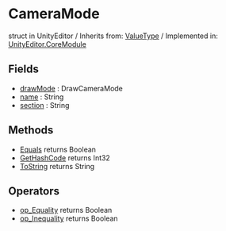 # CameraMode
struct in UnityEditor
 / Inherits from: <a href="https://docs.unity3d.com/6000.2/Documentation/ScriptReference/ValueType.html">ValueType</a> / Implemented in: <a href="https://docs.unity3d.com/6000.2/Documentation/ScriptReference/UnityEditor.CoreModule.html">UnityEditor.CoreModule</a>

## Fields
- <a href="https://docs.unity3d.com/6000.2/Documentation/ScriptReference/CameraMode-drawMode.html">drawMode</a> : DrawCameraMode
- <a href="https://docs.unity3d.com/6000.2/Documentation/ScriptReference/CameraMode-name.html">name</a> : String
- <a href="https://docs.unity3d.com/6000.2/Documentation/ScriptReference/CameraMode-section.html">section</a> : String

## Methods
- <a href="https://docs.unity3d.com/6000.2/Documentation/ScriptReference/CameraMode.Equals.html">Equals</a> returns Boolean
- <a href="https://docs.unity3d.com/6000.2/Documentation/ScriptReference/CameraMode.GetHashCode.html">GetHashCode</a> returns Int32
- <a href="https://docs.unity3d.com/6000.2/Documentation/ScriptReference/CameraMode.ToString.html">ToString</a> returns String

## Operators
- <a href="https://docs.unity3d.com/6000.2/Documentation/ScriptReference/CameraMode.op_Equality.html">op_Equality</a> returns Boolean
- <a href="https://docs.unity3d.com/6000.2/Documentation/ScriptReference/CameraMode.op_Inequality.html">op_Inequality</a> returns Boolean
